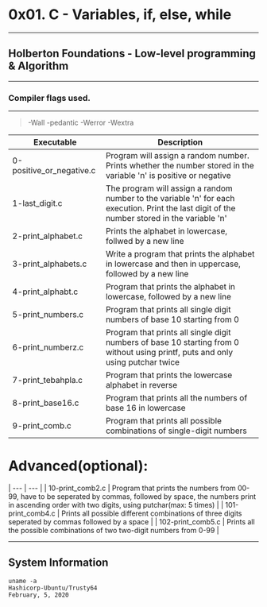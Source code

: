# 0x01. C - Variables, if, else, while
---
## Holberton Foundations - Low-level programming & Algorithm
---
### Compiler flags used.
---
> -Wall -pedantic -Werror -Wextra

| Executable| Description |
| --- | --- |
| 0-positive_or_negative.c | Program will assign a random number. Prints whether the number stored in the variable 'n' is positive or negative |
| 1-last_digit.c | The program will assign a random number to the variable 'n' for each execution. Print the last digit of the number stored in the variable 'n' |
| 2-print_alphabet.c | Prints the alphabet in lowercase, follwed by a new line |
| 3-print_alphabets.c | Write a program that prints the alphabet in lowercase and then in uppercase, followed by a new line |
| 4-print_alphabt.c | Program that prints the alphabet in lowercase, followed by a new line | Program that prints the alphabet in lowercase, followed by a new line.
| 5-print_numbers.c | Program that prints all single digit numbers of base 10 starting from 0 | 
| 6-print_numberz.c | Program that prints all single digit numbers of base 10 starting from 0 without using printf, puts and only using putchar twice |
| 7-print_tebahpla.c | Program that prints the lowercase alphabet in reverse |
| 8-print_base16.c | Program that prints all the numbers of base 16 in lowercase |
| 9-print_comb.c | Program that prints all possible combinations of single-digit numbers |

#  Advanced(optional):
| --- | --- |
| 10-print_comb2.c | Program that prints the numbers from 00-99, have to be seperated by commas, followed by space, the numbers print in ascending order with two digits, using putchar(max: 5 times) |
| 101-print_comb4.c | Prints all possible different combinations of three digits seperated by commas followed by a space |
| 102-print_comb5.c | Prints all the possible combinations of two two-digit numbers from 0-99 |

---
System Information 
---
```
uname -a
Hashicorp-Ubuntu/Trusty64
February, 5, 2020
```

